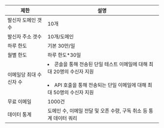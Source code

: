 | 제한        | 설명               |
| ---------- | -------------------------------------------- |
| 발신자 도메인 갯수     | 10개                                    |
| 발신자 주소 갯수     | 10개/도메인|
| 하루 한도        | 기본 30만/일                |
| 월별 한도        | 하루 한도*30일                                      |
| 이메일당 최대 수신자 수 | <li>콘솔을 통해 전송된 단일 테스트 이메일에 대해 최대 20명의 수신자 지원</li><br><li>API 호출을 통해 전송되는 단일 이메일에 대해 최대 50명의 수신자 지원</li>                    |
| 무료 이메일      | 1000건                                   |
| 데이터 통계       | 도메인 수, 이메일 전달 및 오픈 수량, 구독 취소 등 통계 데이터 쿼리                |
